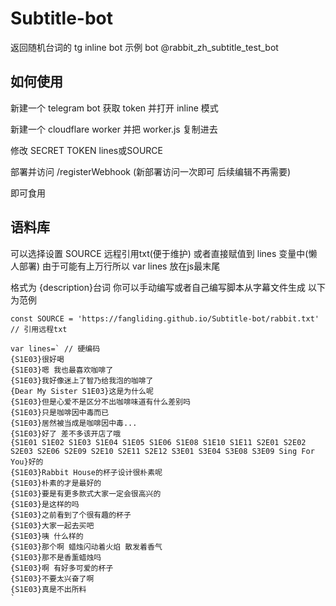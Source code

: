 # Subtitle-bot
返回随机台词的 tg inline bot
示例 bot @rabbit_zh_subtitle_test_bot 

## 如何使用

新建一个 telegram bot 获取 token 并打开 inline 模式

新建一个 cloudflare worker 并把 worker.js 复制进去

修改 SECRET TOKEN lines或SOURCE

部署并访问 /registerWebhook (新部署访问一次即可 后续编辑不再需要)

即可食用

## 语料库

可以选择设置 SOURCE 远程引用txt(便于维护) 或者直接赋值到 lines 变量中(懒人部署) 由于可能有上万行所以 var lines 放在js最末尾

格式为 {description}台词 你可以手动编写或者自己编写脚本从字幕文件生成 以下为范例

```
const SOURCE = 'https://fangliding.github.io/Subtitle-bot/rabbit.txt' // 引用远程txt
```

```
var lines=` // 硬编码
{S1E03}很好喝
{S1E03}嗯 我也最喜欢咖啡了
{S1E03}我好像迷上了智乃给我泡的咖啡了
{Dear My Sister S1E03}这是为什么呢
{S1E03}但是心爱不是区分不出咖啡味道有什么差别吗
{S1E03}只是咖啡因中毒而已
{S1E03}居然被当成是咖啡因中毒...
{S1E03}好了 差不多该开店了哦
{S1E01 S1E02 S1E03 S1E04 S1E05 S1E06 S1E08 S1E10 S1E11 S2E01 S2E02 S2E03 S2E06 S2E09 S2E10 S2E11 S2E12 S3E01 S3E04 S3E08 S3E09 Sing For You}好的
{S1E03}Rabbit House的杯子设计很朴素呢
{S1E03}朴素的才是最好的
{S1E03}要是有更多款式大家一定会很高兴的
{S1E03}是这样的吗
{S1E03}之前看到了个很有趣的杯子
{S1E03}大家一起去买吧
{S1E03}咦 什么样的
{S1E03}那个啊 蜡烛闪动着火焰 散发着香气
{S1E03}那不是香薰蜡烛吗
{S1E03}啊 有好多可爱的杯子
{S1E03}不要太兴奋了啊
{S1E03}真是不出所料
`
```